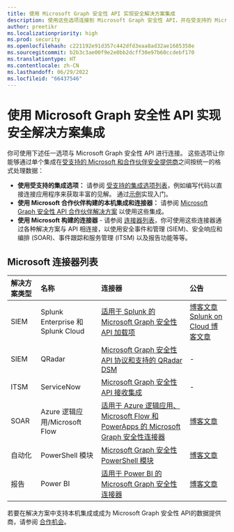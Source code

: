 ```yaml
---
title: 使用 Microsoft Graph 安全性 API 实现安全解决方案集成
description: 使用这些选项连接到 Microsoft Graph 安全性 API，并在受支持的 Microsoft 和合作伙伴安全提供商之间按统一格式处理数据。
author: preetikr
ms.localizationpriority: high
ms.prod: security
ms.openlocfilehash: c221192e91d357c442dfd3eaa8ad32ae1685358e
ms.sourcegitcommit: b2b3c3ae00f9e2e0bb2dcff30e97b60ccdebf170
ms.translationtype: HT
ms.contentlocale: zh-CN
ms.lasthandoff: 06/29/2022
ms.locfileid: "66437546"
---
```

# <a name="security-solution-integrations-using-the-microsoft-graph-security-api"></a>使用 Microsoft Graph 安全性 API 实现安全解决方案集成

你可使用下述任一选项与 Microsoft Graph 安全性 API 进行连接。 这些选项让你能够通过单个集成在[受支持的 Microsoft 和合作伙伴安全提供商](/graph/api/resources/security-api-overview#alerts)之间按统一的格式处理数据：

- **使用受支持的集成选项：** 请参阅 [受支持的集成选项列表](./security-concept-overview.md#why-use-the-microsoft-graph-security-api)，例如编写代码以直接连接应用程序来获取丰富的见解。 通过[示例](https://aka.ms/graphsecurityapicode)实现入门。
- **使用 Microsoft 合作伙伴构建的本机集成和连接器：** 请参阅 [Microsoft Graph 安全性 API 合作伙伴解决方案](https://aka.ms/graphsecuritypartnerships) 以使用这些集成。  
- **使用 Microsoft 构建的连接器** - 请参阅 [连接器列表](#list-of-connectors-from-microsoft)，你可使用这些连接器通过各种解决方案与 API 相连接，以使用安全事件和管理 (SIEM)、安全响应和编排 (SOAR)、事件跟踪和服务管理 (ITSM) 以及报告功能等等。  

## <a name="list-of-connectors-from-microsoft"></a>Microsoft 连接器列表

| 解决方案类型 | 名称 | 连接器 | 公告 |
|:-----|:--------|:--------|:----------|
| SIEM |Splunk Enterprise 和 Splunk Cloud|[适用于 Splunk 的 Microsoft Graph 安全性 API 加载项](https://aka.ms/graphsecuritysplunkaddon) | [博客文章](https://aka.ms/graphsecuritysplunkaddonblogpost)<br>[Splunk on Cloud 博客文章](https://aka.ms/graphsecuritysplunkcloudblogpost)|
| SIEM |QRadar|[Microsoft Graph 安全性 API 协议和支持的 QRadar DSM](https://www.ibm.com/support/knowledgecenter/SS42VS_DSM/com.ibm.dsm.doc/c_logsource_Microsoft_Graph_Security_protocol.html)| - |
| ITSM |ServiceNow|[Microsoft Graph 安全性 API 接收集成](https://docs.servicenow.com/bundle/orlando-security-management/page/product/secops-integration-sir/secops-integration-ms-graph/concept/ms-graph-about.html)| - |
| SOAR | Azure 逻辑应用/Microsoft Flow | [适用于 Azure 逻辑应用、Microsoft Flow 和 PowerApps 的 Microsoft Graph 安全性连接器](/azure/connectors/connectors-integrate-security-operations-create-api-microsoft-graph-security) | [博客文章](https://aka.ms/graphsecurityconnectorsblogpost) |
| 自动化 | PowerShell 模块 | [Microsoft Graph 安全性 PowerShell 模块](https://aka.ms/graphsecuritypowershellmodule) | [博客文章](https://aka.ms/graphsecuritypowershellmodulepost) |
| 报告 | Power BI | [适用于 Power BI 的 Microsoft Graph 安全性连接器](/power-bi/connect-data/desktop-connect-graph-security) | [博客文章](https://aka.ms/graphsecuritypowerbiconnectorblogpost) |

若要在解决方案中支持本机集成或成为 Microsoft Graph 安全性 API的数据提供商，请参阅 [合作机会](./security-partner-overview.md)。
